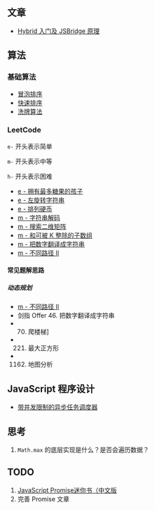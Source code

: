 ## 文章

-   [Hybrid 入门及 JSBridge 原理](./articles/full-web/Hybrid入门及JSBridge原理.md)

## 算法

### 基础算法

-   [冒泡排序](./practice/leetcode/bubble-sort.js)
-   [快速排序](./practice/leetcode/quick-sort.js)
-   [洗牌算法](./practice/leetcode/shuffle.js)

### LeetCode

`e-` 开头表示简单

`m-` 开头表示中等

`h-` 开头表示困难

-   [e - 拥有最多糖果的孩子](./practice/leetcode/e-kids-with-candies.js)
-   [e - 左旋转字符串](./practice/leetcode/e-reverse-left-words.js)
-   [e - 排列硬币](./practice/leetcode/e-arranging-coins.js)
-   [m - 字符串解码](./practice/leetcode/m-decode-string.js)
-   [m - 搜索二维矩阵](./practice/leetcode/m-search-matrix.js)
-   [m - 和可被 K 整除的子数组](./practice/leetcode/m-subarray-div-by-k.js)
-   [m - 把数字翻译成字符串](./practice/leetcode/m-translate-num.js)
-   [m - 不同路径 II](./practice/leetcode/m-unique-path-ii.js)

#### 常见题解思路
##### 动态规划
-   [m - 不同路径 II](./practice/leetcode/m-unique-path-ii.js)
-   剑指 Offer 46. 把数字翻译成字符串
-   70. 爬楼梯]
-   221. 最大正方形
-   1162. 地图分析


## JavaScript 程序设计

-   [带并发限制的异步任务调度器](./practice/other/scheduler.js)

## 思考

1. `Math.max` 的底层实现是什么？是否会遍历数据？


## TODO
1. [JavaScript Promise迷你书（中文版](https://wohugb.gitbooks.io/promise/content/usage/resolve.html)
2. 完善 Promise 文章